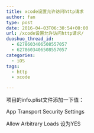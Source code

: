 ```yaml
---
title: xcode设置允许访问http请求
author: fan
type: post
date: 2016-04-03T06:30:54+00:00
url: /xcode设置允许访问http请求/
duoshuo_thread_id:
  - 6278603406508557057
  - 6278603406508557057
categories:
  - iOS
tags:
  - http
  - xcode

---
```

项目的info.plist文件添加一下值：
    
App Transport Security Settings
      
Allow Arbitrary Loads 设为YES